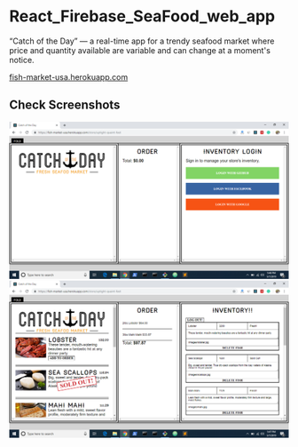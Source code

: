 # React_Firebase_SeaFood_web_app
“Catch of the Day” — a real-time app for a trendy seafood market where price and quantity available are variable and can change at a moment's notice.


[fish-market-usa.herokuapp.com](https://fish-market-usa.herokuapp.com)

## Check Screenshots
![Screenshot1](Screenshot(117).png)
![Screenshot1](Screenshot(118).png)
